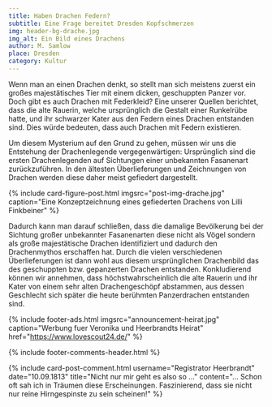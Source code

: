 ```yaml
---
title: Haben Drachen Federn?
subtitle: Eine Frage bereitet Dresden Kopfschmerzen
img: header-bg-drache.jpg
img_alt: Ein Bild eines Drachens
author: M. Samlow
place: Dresden
category: Kultur
---
```


Wenn man an einen Drachen denkt, so stellt man sich meistens zuerst ein großes majestätisches Tier mit einem dicken, geschuppten Panzer vor. Doch gibt es auch Drachen mit Federkleid? Eine unserer Quellen berichtet, dass die alte Rauerin, welche ursprünglich die Gestalt einer Runkelrübe hatte, und ihr schwarzer Kater aus den Federn eines Drachen entstanden sind. Dies würde bedeuten, dass auch Drachen mit Federn existieren. 

Um diesem Mysterium auf den Grund zu gehen, müssen wir uns die Entstehung der Drachenlegende vergegenwärtigen: Ursprünglich sind die ersten Drachenlegenden auf Sichtungen einer unbekannten Fasanenart zurückzuführen. In den ältesten Überlieferungen und Zeichnungen von Drachen werden diese daher meist gefiedert dargestellt. 

{% include card-figure-post.html
  imgsrc="post-img-drache.jpg"
  caption="Eine Konzeptzeichnung eines gefiederten Drachens von Lilli Finkbeiner"
 %}

Dadurch kann man darauf schließen, dass die damalige Bevölkerung bei der Sichtung großer unbekannter Fasanenarten diese nicht als Vögel sondern als große majestätische Drachen identifiziert und dadurch den Drachenmythos erschaffen hat. Durch die vielen verschiedenen Überlieferungen ist dann wohl aus diesem ursprünglichen Drachenbild das des geschuppten bzw. gepanzerten Drachen entstanden. Konkludierend können wir annehmen, dass höchstwahrscheinlich die alte Rauerin und ihr Kater von einem sehr alten Drachengeschöpf abstammen, aus dessen Geschlecht sich später die heute berühmten Panzerdrachen entstanden sind.

{% include footer-ads.html 
  imgsrc="announcement-heirat.jpg"
  caption="Werbung fuer Veronika und Heerbrandts Heirat"
  href="https://www.lovescout24.de/"
%}

{% include footer-comments-header.html %}

{% include card-post-comment.html 
  username="Registrator Heerbrandt"
  date="10.09.1813"
  title="Nicht nur mir geht es also so ..."
  content="... Schon oft sah ich in Träumen diese Erscheinungen. Faszinierend, dass sie nicht nur reine Hirngespinste zu sein scheinen!"
%}